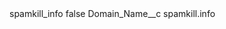 <?xml version="1.0" encoding="UTF-8"?>
<CustomMetadata xmlns="http://soap.sforce.com/2006/04/metadata" xmlns:xsi="http://www.w3.org/2001/XMLSchema-instance" xmlns:xsd="http://www.w3.org/2001/XMLSchema">
    <label>spamkill_info</label>
    <protected>false</protected>
    <values>
        <field>Domain_Name__c</field>
        <value xsi:type="xsd:string">spamkill.info</value>
    </values>
</CustomMetadata>
